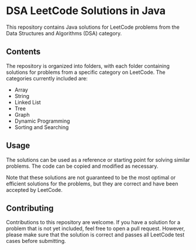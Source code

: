 <!-- # DSA_LeetCode_Solutions_Java
The DSA_LeetCode_Solutions_Java repository contains Java solutions for problems on LeetCode related to data structures and algorithms. -->


# DSA LeetCode Solutions in Java

This repository contains Java solutions for LeetCode problems from the Data Structures and Algorithms (DSA) category.

## Contents

The repository is organized into folders, with each folder containing solutions for problems from a specific category on LeetCode. The categories currently included are:

- Array
- String
- Linked List
- Tree
- Graph
- Dynamic Programming
- Sorting and Searching

## Usage

The solutions can be used as a reference or starting point for solving similar problems. The code can be copied and modified as necessary.

Note that these solutions are not guaranteed to be the most optimal or efficient solutions for the problems, but they are correct and have been accepted by LeetCode.

## Contributing

Contributions to this repository are welcome. If you have a solution for a problem that is not yet included, feel free to open a pull request. However, please make sure that the solution is correct and passes all LeetCode test cases before submitting.
